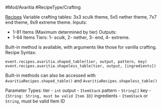 #Mod/Avaritia #RecipeType/Crafting

<ins>Recipes</ins>
Variable crafting tables: 3x3 sculk theme, 5x5 nether theme, 7x7 end theme, 9x9 extreme theme.
Inputs:
- 1-81 Items (Maximum determined by tier)
Outputs:
- 1-64 Items
Tiers: 1- sculk, 2- nether, 3- end, 4- extreme.

Built-in method is available, with arguments like those for vanilla crafting.
Recipe Syntax:
```
event.recipes.avaritia.shaped_table(tier, output, pattern, key)
event.recipes.avaritia.shapeless_table(tier, output, [ingredients])
```

Built-in methods can also be accessed with `AvaritiaRecipes.shaped_table()` and `AvaritiaRecipes.shapeless_table()`

Parameter Types:
tier - `int`
output - `ItemStack`
pattern - `String[]`
key - `{String: String, must be valid Item ID}`
ingredients - `ItemStack` or `String`, must be valid Item ID
